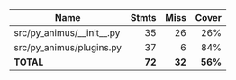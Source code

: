 | Name                           |    Stmts |     Miss |   Cover |
|------------------------------- | -------: | -------: | ------: |
| src/py\_animus/\_\_init\_\_.py |       35 |       26 |     26% |
| src/py\_animus/plugins.py      |       37 |        6 |     84% |
|                      **TOTAL** |   **72** |   **32** | **56%** |
